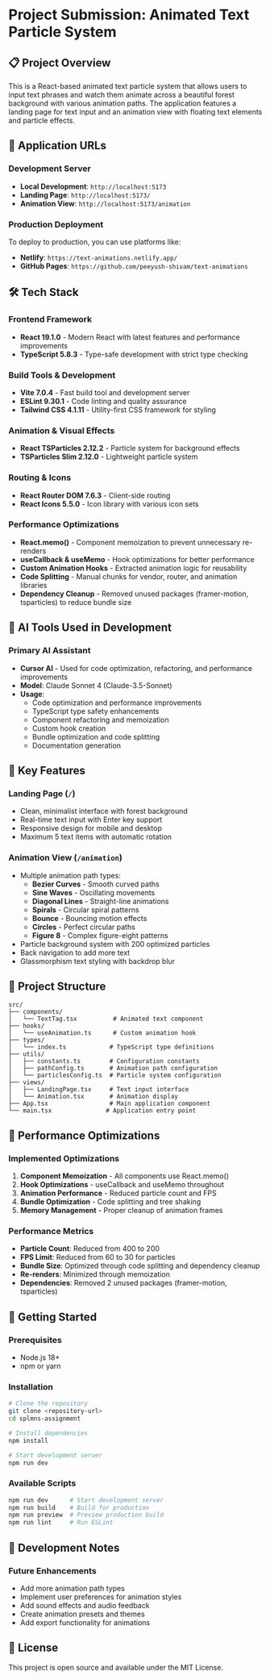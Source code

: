 # Project Submission: Animated Text Particle System

## 📋 Project Overview

This is a React-based animated text particle system that allows users to input text phrases and watch them animate across a beautiful forest background with various animation paths. The application features a landing page for text input and an animation view with floating text elements and particle effects.

## 🔗 Application URLs

### Development Server

- **Local Development**: `http://localhost:5173`
- **Landing Page**: `http://localhost:5173/`
- **Animation View**: `http://localhost:5173/animation`

### Production Deployment

To deploy to production, you can use platforms like:

- **Netlify**: `https://text-animations.netlify.app/`
- **GitHub Pages**: `https://github.com/peeyush-shivam/text-animations`

## 🛠️ Tech Stack

### Frontend Framework

- **React 19.1.0** - Modern React with latest features and performance improvements
- **TypeScript 5.8.3** - Type-safe development with strict type checking

### Build Tools & Development

- **Vite 7.0.4** - Fast build tool and development server
- **ESLint 9.30.1** - Code linting and quality assurance
- **Tailwind CSS 4.1.11** - Utility-first CSS framework for styling

### Animation & Visual Effects

- **React TSParticles 2.12.2** - Particle system for background effects
- **TSParticles Slim 2.12.0** - Lightweight particle system

### Routing & Icons

- **React Router DOM 7.6.3** - Client-side routing
- **React Icons 5.5.0** - Icon library with various icon sets

### Performance Optimizations

- **React.memo()** - Component memoization to prevent unnecessary re-renders
- **useCallback & useMemo** - Hook optimizations for better performance
- **Custom Animation Hooks** - Extracted animation logic for reusability
- **Code Splitting** - Manual chunks for vendor, router, and animation libraries
- **Dependency Cleanup** - Removed unused packages (framer-motion, tsparticles) to reduce bundle size

## 🤖 AI Tools Used in Development

### Primary AI Assistant

- **Cursor AI** - Used for code optimization, refactoring, and performance improvements
- **Model**: Claude Sonnet 4 (Claude-3.5-Sonnet)
- **Usage**:
  - Code optimization and performance improvements
  - TypeScript type safety enhancements
  - Component refactoring and memoization
  - Custom hook creation
  - Bundle optimization and code splitting
  - Documentation generation

## 🚀 Key Features

### Landing Page (`/`)

- Clean, minimalist interface with forest background
- Real-time text input with Enter key support
- Responsive design for mobile and desktop
- Maximum 5 text items with automatic rotation

### Animation View (`/animation`)

- Multiple animation path types:
  - **Bezier Curves** - Smooth curved paths
  - **Sine Waves** - Oscillating movements
  - **Diagonal Lines** - Straight-line animations
  - **Spirals** - Circular spiral patterns
  - **Bounce** - Bouncing motion effects
  - **Circles** - Perfect circular paths
  - **Figure 8** - Complex figure-eight patterns
- Particle background system with 200 optimized particles
- Back navigation to add more text
- Glassmorphism text styling with backdrop blur

## 📁 Project Structure

```
src/
├── components/
│   └── TextTag.tsx          # Animated text component
├── hooks/
│   └── useAnimation.ts      # Custom animation hook
├── types/
│   └── index.ts            # TypeScript type definitions
├── utils/
│   ├── constants.ts        # Configuration constants
│   ├── pathConfig.ts       # Animation path configuration
│   └── particlesConfig.ts  # Particle system configuration
├── views/
│   ├── LandingPage.tsx     # Text input interface
│   └── Animation.tsx       # Animation display
├── App.tsx                 # Main application component
└── main.tsx               # Application entry point
```

## 🎯 Performance Optimizations

### Implemented Optimizations

1. **Component Memoization** - All components use React.memo()
2. **Hook Optimizations** - useCallback and useMemo throughout
3. **Animation Performance** - Reduced particle count and FPS
4. **Bundle Optimization** - Code splitting and tree shaking
5. **Memory Management** - Proper cleanup of animation frames

### Performance Metrics

- **Particle Count**: Reduced from 400 to 200
- **FPS Limit**: Reduced from 60 to 30 for particles
- **Bundle Size**: Optimized through code splitting and dependency cleanup
- **Re-renders**: Minimized through memoization
- **Dependencies**: Removed 2 unused packages (framer-motion, tsparticles)

## 🚀 Getting Started

### Prerequisites

- Node.js 18+
- npm or yarn

### Installation

```bash
# Clone the repository
git clone <repository-url>
cd splmns-assignment

# Install dependencies
npm install

# Start development server
npm run dev
```

### Available Scripts

```bash
npm run dev      # Start development server
npm run build    # Build for production
npm run preview  # Preview production build
npm run lint     # Run ESLint
```

## 📝 Development Notes

### Future Enhancements

- Add more animation path types
- Implement user preferences for animation styles
- Add sound effects and audio feedback
- Create animation presets and themes
- Add export functionality for animations

## 📄 License

This project is open source and available under the MIT License.
